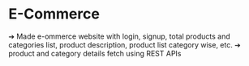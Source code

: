 # E-Commerce
➔ Made e-ommerce website with login, signup, total products and categories list, product description, product list category wise, etc. ➔ product and category details fetch using REST APIs

